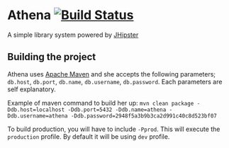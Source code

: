 # Athena [![Build Status](https://drone.io/github.com/StarTrackDevKL/athena/status.png)](https://drone.io/github.com/StarTrackDevKL/athena/latest)
A simple library system powered by [JHipster](http://jhipster.github.io/)

## Building the project
Athena uses [Apache Maven](https://maven.apache.org/) and she accepts the following parameters; `db.host`, `db.port`, `db.name`, `db.username`, `db.password`. Each parameters are self explanatory.

Example of maven command to build her up:
`mvn clean package -Ddb.host=localhost -Ddb.port=5432 -Ddb.name=athena -Ddb.username=athena -Ddb.password=2948f5a3b9b3ca2d991c40c8d523bf07`

To build production, you will have to include `-Pprod`. This will execute the `production` profile. By default it will be using `dev` profile.
